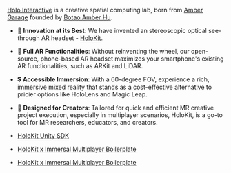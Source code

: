  [Holo Interactive](https://holoi.com) is a creative spatial computing lab, born from [Amber Garage](https://ambergarage.com) founded by [Botao Amber Hu](https://botao.hu).

* 🥽 **Innovation at its Best**: We have invented an stereoscopic optical see-through AR headset - [HoloKit](https://holokit.io).
* 📲 **Full AR Functionalities**: Without reinventing the wheel, our open-source, phone-based AR headset maximizes your smartphone's existing AR functionalities, such as ARKit and LiDAR.
* 💲 **Accessible Immersion**: With a 60-degree FOV, experience a rich, immersive mixed reality that stands as a cost-effective alternative to pricier options like HoloLens and Magic Leap.
* 🎨 **Designed for Creators**: Tailored for quick and efficient MR creative project execution, especially in multiplayer scenarios, HoloKit, is a go-to tool for MR researchers, educators, and creators.

* [HoloKit Unity SDK](https://github.com/holoi/holokit-unity-sdk)
* [HoloKit x Immersal Multiplayer Boilerplate](https://github.com/holoi/immersal-holokit-samples)
* [HoloKit x Immersal Multiplayer Boilerplate](https://github.com/holoi/holokit-unity-sdk)
